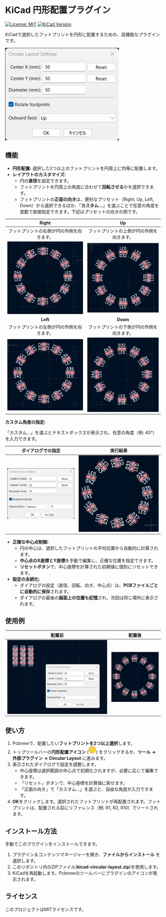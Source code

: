 # KiCad 円形配置プラグイン

[![License: MIT](https://img.shields.io/badge/License-MIT-yellow.svg)](https://opensource.org/licenses/MIT)
[![KiCad Version](https://img.shields.io/badge/KiCad-8.0%2B-blue.svg)](https://www.kicad.org/)

KiCadで選択したフットプリントを円形に配置するための、高機能なプラグインです。

![設定ダイアログ](images/dialog-screenshot.png)

## 機能

*   **円形配置:** 選択した2つ以上のフットプリントを円周上に均等に配置します。
*   **レイアウトのカスタマイズ:**
    *   円の**直径**を設定できます。
    *   フットプリントを円周上の角度に合わせて**回転させる**かを選択できます。
    *   フットプリントの**正面の向き**は、便利なプリセット（Right, Up, Left, Down）から選択できるほか、「**カスタム...**」を選ぶことで任意の角度を度数で直接指定できます。下記はプリセットの向きの例です。

| Right | Up |
|:---:|:---:|
| フットプリントの右側が円の外側を向きます。 | フットプリントの上側が円の外側を向きます。 |
| ![Orientation Right](images/orientation-right.png) | ![Orientation Up](images/orientation-up.png) |
| **Left** | **Down** |
| フットプリントの左側が円の外側を向きます。 | フットプリントの下側が円の外側を向きます。 |
| ![Orientation Left](images/orientation-left.png) | ![Orientation Down](images/orientation-down.png) |

**カスタム角度の指定:**

「カスタム...」を選ぶとテキストボックスが表示され、任意の角度（例: 45°）を入力できます。

| ダイアログでの指定 | 実行結果 |
|:---:|:---:|
| ![カスタム角度の入力](images/orientation-custom-dialog.png) | ![カスタム角度での配置結果](images/orientation-custom-result.png) |

*   **正確な中心点制御:**
    *   円の中心は、選択したフットプリントの平均位置から自動的に計算されます。
    *   **中心点のX座標とY座標**を手動で編集し、正確な位置を指定できます。
    *   **リセットボタン**で、中心座標を計算された初期値に個別にリセットできます。
*   **設定の永続化:**
    *   ダイアログの設定（直径、回転、向き、中心点）は、**PCBファイルごとに自動的に保存**されます。
    *   ダイアログの最後の**画面上の位置も記憶**され、次回は同じ場所に表示されます。

## 使用例

| 配置前 | 配置後 |
|:---:|:---:|
| ![配置前](images/before-layout.png) | ![配置後](images/after-layout.png) |

## 使い方

1.  Pcbnewで、配置したい**フットプリントを2つ以上選択**します。
2.  トップツールバーの**円形配置アイコン** (![ツールバーアイコン](resources/icon.png)) をクリックするか、**ツール -> 外部プラグイン -> Circular Layout** に進みます。
3.  表示されたダイアログで設定を調整します。
    *   中心座標は選択範囲の中心点で初期化されますが、必要に応じて編集できます。
    *   「リセット」ボタンで、中心座標を計算値に戻せます。
    *   「正面の向き」で「カスタム...」を選ぶと、自由な角度が入力できます。
4.  **OK**をクリックします。選択されたフットプリントが再配置されます。フットプリントは、配置される前にリファレンス（例: R1, R2, R10）でソートされます。

## インストール方法

手動でこのプラグインをインストールできます。

1.  プラグイン＆コンテンツマネージャーを開き、**ファイルからインストール** を選択します。
2.  このリポジトリ内のZIPファイル(**kicad-circular-layout.zip**)を使用します。
3.  KiCadを再起動します。Pcbnewのツールバーにプラグインのアイコンが表示されます。

## ライセンス

このプロジェクトはMITライセンスです。
